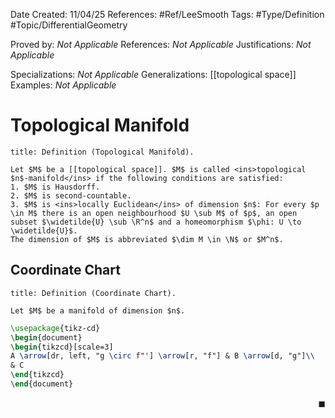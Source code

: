 <div class="topSpace"></div>

Date Created: 11/04/25
References: #Ref/LeeSmooth
Tags: #Type/Definition #Topic/DifferentialGeometry 

Proved by: <i>Not Applicable</i>
References: <i>Not Applicable</i>
Justifications: <i>Not Applicable</i>

Specializations: <i>Not Applicable</i>
Generalizations: [[topological space]]
Examples: <i>Not Applicable</i>

# Topological Manifold

``` ad-Definition
title: Definition (Topological Manifold).

Let $M$ be a [[topological space]]. $M$ is called <ins>topological $n$-manifold</ins> if the following conditions are satisfied:
1. $M$ is Hausdorff.
2. $M$ is second-countable.
3. $M$ is <ins>locally Euclidean</ins> of dimension $n$: For every $p \in M$ there is an open neighbourhood $U \sub M$ of $p$, an open subset $\widetilde{U} \sub \R^n$ and a homeomorphism $\phi: U \to \widetilde{U}$.
The dimension of $M$ is abbreviated $\dim M \in \N$ or $M^n$.
```

## Coordinate Chart

``` ad-Definition
title: Definition (Coordinate Chart).

Let $M$ be a manifold of dimension $n$.
```

```tikz
\usepackage{tikz-cd}
\begin{document}
\begin{tikzcd}[scale=3]
A \arrow[dr, left, "g \circ f"'] \arrow[r, "f"] & B \arrow[d, "g"]\\
& C
\end{tikzcd}
\end{document}
```

<span style="float:right;">$\blacksquare$</span>